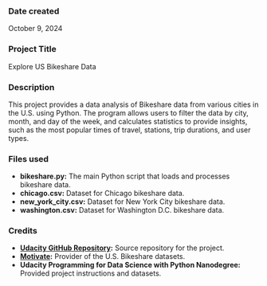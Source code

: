 ### Date created
October 9, 2024

### Project Title
Explore US Bikeshare Data

### Description
This project provides a data analysis of Bikeshare data from various cities in the U.S. using Python. The program allows users to filter the data by city, month, and day of the week, and calculates statistics to provide insights, such as the most popular times of travel, stations, trip durations, and user types.

### Files used
* **bikeshare.py:** The main Python script that loads and processes bikeshare data.
* **chicago.csv:** Dataset for Chicago bikeshare data.
* **new_york_city.csv:** Dataset for New York City bikeshare data.
* **washington.csv:** Dataset for Washington D.C. bikeshare data.

### Credits
* [**Udacity GitHub Repository**](https://github.com/udacity/pdsnd_github.git "Title")**:** Source repository for the project.
* [**Motivate**](https://motivateco.com/ "Title")**:** Provider of the U.S. Bikeshare datasets.
* **Udacity Programming for Data Science with Python Nanodegree:** Provided project instructions and datasets.
